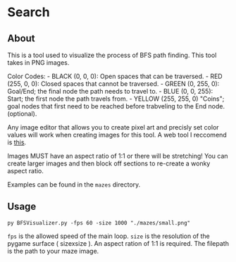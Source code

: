 # Search

## About
This is a tool used to visualize the process of BFS path finding.
This tool takes in PNG images.

Color Codes:
    - BLACK (0, 0, 0): Open spaces that can be traversed.
    - RED (255, 0, 0): Closed spaces that cannot be traversed.
    - GREEN (0, 255, 0): Goal/End; the final node the path needs to travel to.
    - BLUE (0, 0, 255): Start; the first node the path travels from.
    - YELLOW (255, 255, 0) "Coins"; goal nodes that first need to be reached before trabveling to the End node. (optional).


Any image editor that allows you to create pixel art and precisly set color values will work when creating images for 
this tool. A web tool I reccomend is [this](https://www.pixilart.com/).

Images MUST have an aspect ratio of 1:1 or there will be stretching! You can create larger images and then block off sections to re-create a wonky aspect ratio.

Examples can be found in the `mazes` directory.


## Usage

```
py BFSVisualizer.py -fps 60 -size 1000 "./mazes/small.png"
```

`fps` is the allowed speed of the main loop.
`size` is the resolution of the pygame surface ( sizexsize ). An aspect ration of 1:1 is required.
The filepath is the path to your maze image.